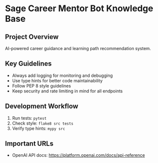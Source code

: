 # Sage Career Mentor Bot Knowledge Base

## Project Overview
AI-powered career guidance and learning path recommendation system.

## Key Guidelines
- Always add logging for monitoring and debugging
- Use type hints for better code maintainability
- Follow PEP 8 style guidelines
- Keep security and rate limiting in mind for all endpoints

## Development Workflow
1. Run tests: `pytest`
2. Check style: `flake8 src tests`
3. Verify type hints: `mypy src`

## Important URLs
- OpenAI API docs: https://platform.openai.com/docs/api-reference

